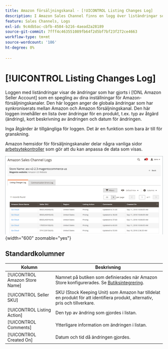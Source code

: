 ```yaml
---
title: Amazon försäljningskanal - [!UICONTROL Listing Changes Log]
description: I Amazon Sales Channel finns en logg över liständringar som gör det lättare att övervaka ändringarna i Amazon Seller-kontot.
feature: Sales Channels, Logs
exl-id: 9c4db5ac-cbfb-4584-b216-4aead2a28189
source-git-commit: 7fff4c463551089fb64f2d5bf7bf23f272ce4663
workflow-type: tm+mt
source-wordcount: '186'
ht-degree: 0%

---
```


# [!UICONTROL Listing Changes Log]

Loggen med liständringar visar de ändringar som har gjorts i [!DNL Amazon Seller Account] som en spegling av dina inställningar för Amazon-försäljningskanaler. Den här loggen anger de globala ändringar som har synkroniserats mellan Amazon och Amazon försäljningskanal. Den här loggen innehåller en lista över ändringar för en produkt, t.ex. typ av åtgärd (ändring), kort beskrivning av ändringen och datum för ändringen.

Inga åtgärder är tillgängliga för loggen. Det är en funktion som bara är till för granskning.

Amazon hemsidor för försäljningskanaler delar några vanliga sidor [arbetsytekontroller](./workspace-controls.md) som gör att du kan anpassa de data som visas.

![Ändringslogg för lista](assets/amazon-listing-changes-log.png){width="600" zoomable="yes"}

## Standardkolumner

| Kolumn | Beskrivning |
|--------------------------------|-------------------------------------------------------------------------------------------------------------------------|
| [!UICONTROL Amazon Store Name] | Namnet på butiken som definierades när Amazon Store konfigurerades. Se [Butiksintegrering](./store-integration.md). |
| [!UICONTROL Seller SKU] | SKU (Stock Keeping Unit) som Amazon har tilldelat en produkt för att identifiera produkt, alternativ, pris och tillverkare. |
| [!UICONTROL Listing Action] | Den typ av ändring som gjordes i listan. |
| [!UICONTROL Comments] | Ytterligare information om ändringen i listan. |
| [!UICONTROL Created On] | Datum och tid då ändringen gjordes. |
